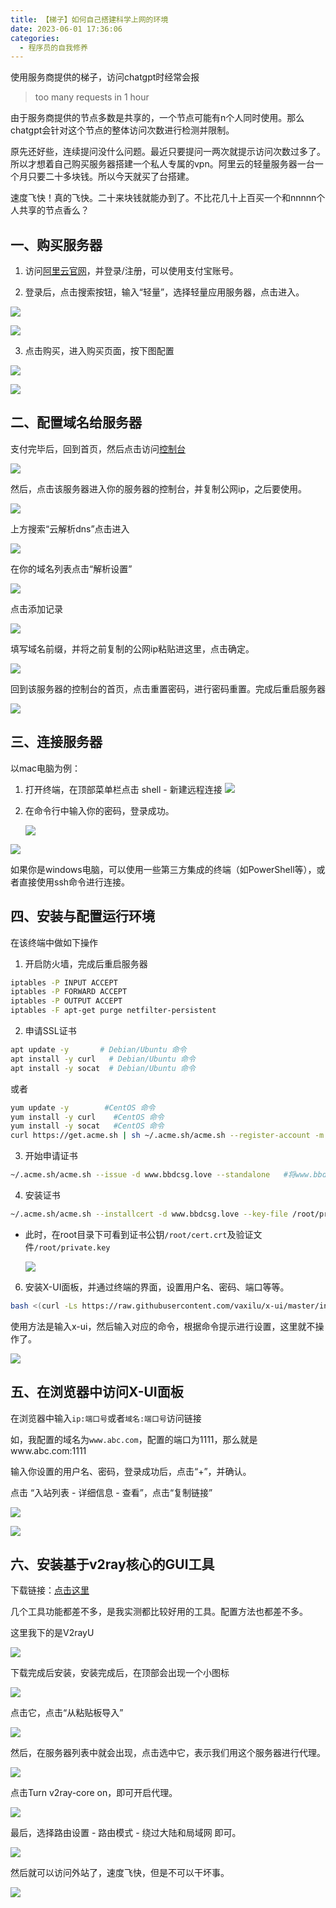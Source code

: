 ```yaml
---
title: 【梯子】如何自己搭建科学上网的环境
date: 2023-06-01 17:36:06
categories:
  - 程序员的自我修养
---
```


使用服务商提供的梯子，访问chatgpt时经常会报

> too many requests in 1 hour

由于服务商提供的节点多数是共享的，一个节点可能有n个人同时使用。那么chatgpt会针对这个节点的整体访问次数进行检测并限制。

原先还好些，连续提问没什么问题。最近只要提问一两次就提示访问次数过多了。所以才想着自己购买服务器搭建一个私人专属的vpn。阿里云的轻量服务器一台一个月只要二十多块钱。所以今天就买了台搭建。

速度飞快！真的飞快。二十来块钱就能办到了。不比花几十上百买一个和nnnnn个人共享的节点香么？

## 一、购买服务器

1. 访问[阿里云官网](https://account.aliyun.com/login/login.htm)，并登录/注册，可以使用支付宝账号。

2. 登录后，点击搜索按钮，输入“轻量”，选择轻量应用服务器，点击进入。

![](/images/image-20230601174936839.png)

![](/images/image-20230601175000006.png)

3. 点击购买，进入购买页面，按下图配置

![](/images/image-20230601175901947.png)

![](/images/image-20230601175941578.png)

## 二、配置域名给服务器

支付完毕后，回到首页，然后点击访问[控制台](https://swas.console.aliyun.com/servers#/servers)

![](/images/image-20230601180146737.png)

然后，点击该服务器进入你的服务器的控制台，并复制公网ip，之后要使用。

![](/images/image-20230602103125381.png)

上方搜索“云解析dns”点击进入

![](/images/image-20230601181352576.png)

在你的域名列表点击“解析设置”

![](/images/image-20230601181524781.png)

点击添加记录

![](/images/image-20230601181615869.png)

填写域名前缀，并将之前复制的公网ip粘贴进这里，点击确定。

![](/images/image-20230601181950203.png)

回到该服务器的控制台的首页，点击重置密码，进行密码重置。完成后重启服务器

![](/images/image-20230602103630203.png)

## 三、连接服务器

以mac电脑为例：

1. 打开终端，在顶部菜单栏点击 shell - 新建远程连接
   ![](/images/image-20230602104631701.png)
   
4. 在命令行中输入你的密码，登录成功。

   ![](/images/image-20230602104704928.png)

![](/images/image-20230602104751024.png)

如果你是windows电脑，可以使用一些第三方集成的终端（如PowerShell等），或者直接使用ssh命令进行连接。

## 四、安装与配置运行环境

在该终端中做如下操作

1. 开启防火墙，完成后重启服务器

```bash
iptables -P INPUT ACCEPT 
iptables -P FORWARD ACCEPT 
iptables -P OUTPUT ACCEPT 
iptables -F apt-get purge netfilter-persistent
```

2. 申请SSL证书

```bash
apt update -y       # Debian/Ubuntu 命令 
apt install -y curl   # Debian/Ubuntu 命令 
apt install -y socat  # Debian/Ubuntu 命令 
```
或者
```bash
yum update -y        #CentOS 命令 
yum install -y curl    #CentOS 命令 
yum install -y socat   #CentOS 命令 
curl https://get.acme.sh | sh ~/.acme.sh/acme.sh --register-account -m example@xx.com（example@xx.com替换成自己的邮箱）
```

3. 开始申请证书

```bash
~/.acme.sh/acme.sh --issue -d www.bbdcsg.love --standalone   #将www.bbdcsg.love替换成自己解析好的域名
```

4. 安装证书

```bash
~/.acme.sh/acme.sh --installcert -d www.bbdcsg.love --key-file /root/private.key --fullchain-file /root/cert.crt    #www.bbdcsg.love替换成自己解析好的域名
```

- 此时，在root目录下可看到证书公钥`/root/cert.crt`及验证文件`/root/private.key`

  ![](/images/image-20230602144942812.png)

6. 安装X-UI面板，并通过终端的界面，设置用户名、密码、端口等等。

```bash
bash <(curl -Ls https://raw.githubusercontent.com/vaxilu/x-ui/master/install.sh)
```

使用方法是输入x-ui，然后输入对应的命令，根据命令提示进行设置，这里就不操作了。

![](/images/image-20230602112659353.png)

## 五、在浏览器中访问X-UI面板

在浏览器中输入`ip:端口号`或者`域名:端口号`访问链接

如，我配置的域名为`www.abc.com`，配置的端口为1111，那么就是www.abc.com:1111

输入你设置的用户名、密码，登录成功后，点击“+”，并确认。

点击 “入站列表 - 详细信息 - 查看”，点击“复制链接”

![](/images/image-20230602111206014.png)

![](/images/image-20230602111309441.png)

## 六、安装基于v2ray核心的GUI工具

下载链接：[点击这里](https://v2xtls.org/v2ray-mac%E5%AE%A2%E6%88%B7%E7%AB%AF%E4%B8%8B%E8%BD%BD/)

几个工具功能都差不多，是我实测都比较好用的工具。配置方法也都差不多。

这里我下的是V2rayU

![](/images/image-20230602110105457.png)

下载完成后安装，安装完成后，在顶部会出现一个小图标

![](/images/image-20230602110240046.png)

点击它，点击“从粘贴板导入”

![](/images/image-20230602111402327.png)

然后，在服务器列表中就会出现，点击选中它，表示我们用这个服务器进行代理。

![](/images/image-20230602111721165.png)

点击Turn v2ray-core on，即可开启代理。

![](/images/image-20230602111823919.png)

最后，选择路由设置 - 路由模式 - 绕过大陆和局域网 即可。

![](/images/image-20230602112123713.png)

然后就可以访问外站了，速度飞快，但是不可以干坏事。

![](/images/image-20230602112227127.png)